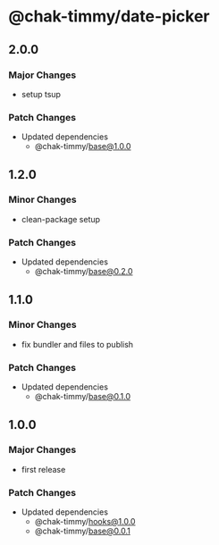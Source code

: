 # @chak-timmy/date-picker

## 2.0.0

### Major Changes

- setup tsup

### Patch Changes

- Updated dependencies
  - @chak-timmy/base@1.0.0

## 1.2.0

### Minor Changes

- clean-package setup

### Patch Changes

- Updated dependencies
  - @chak-timmy/base@0.2.0

## 1.1.0

### Minor Changes

- fix bundler and files to publish

### Patch Changes

- Updated dependencies
  - @chak-timmy/base@0.1.0

## 1.0.0

### Major Changes

- first release

### Patch Changes

- Updated dependencies
  - @chak-timmy/hooks@1.0.0
  - @chak-timmy/base@0.0.1
